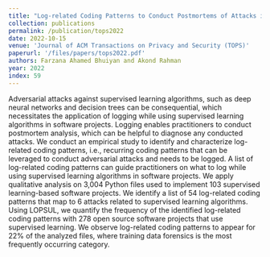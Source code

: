 ```yaml
---
title: "Log-related Coding Patterns to Conduct Postmortems of Attacks in Supervised Learning-based Projects"
collection: publications
permalink: /publication/tops2022
date: 2022-10-15
venue: 'Journal of ACM Transactions on Privacy and Security (TOPS)'
paperurl: '/files/papers/tops2022.pdf'
authors: Farzana Ahamed Bhuiyan and Akond Rahman
year: 2022
index: 59
--- 
```

Adversarial attacks against supervised learning algorithms, such as deep neural networks and decision trees can be consequential, which necessitates the application of logging while using supervised learning algorithms in software projects. Logging enables practitioners to conduct postmortem analysis, which can be helpful to diagnose any conducted attacks. We conduct an empirical study to identify and characterize log-related coding patterns, i.e., recurring coding patterns that can be leveraged to conduct adversarial attacks and needs to be logged. A list of log-related coding patterns can guide practitioners on what to log while using supervised learning algorithms in software projects. We apply qualitative analysis on 3,004 Python files used to implement 103 supervised learning-based software projects. We identify a list of 54 log-related coding patterns that map to 6 attacks related to supervised learning algorithms. Using LOPSUL, we quantify the frequency of the identified log-related coding patterns with 278 open source software projects that use supervised learning. We observe log-related coding patterns to appear for 22\% of the analyzed files, where training data forensics is the most frequently occurring category. 